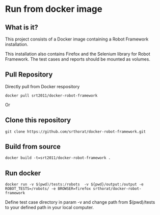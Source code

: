 Run from docker image
=================
## What is it?
This project consists of a Docker image containing a Robot Framework installation.

This installation also contains Firefox and the Selenium library for Robot Framework. The test cases and reports should be mounted as volumes.


## Pull Repository

Directly pull from Docker respository 
```
docker pull srt2011/docker-robot-framework
```
Or
 
## Clone this repository
```
git clone https://github.com/srthorat/docker-robot-framework.git
```

## Build from source

```
docker build -t=srt2011/docker-robot-framework .
```

## Run docker

```
docker run -v $(pwd)/tests:/robots  -v ${pwd}/output:/output -e ROBOT_TESTS=/robots/ -e BROWSER=firefox srthorat/docker-robot-framework
```

Define test case directory in param -v and change path from $(pwd)/tests to your defined path in your local computer.

